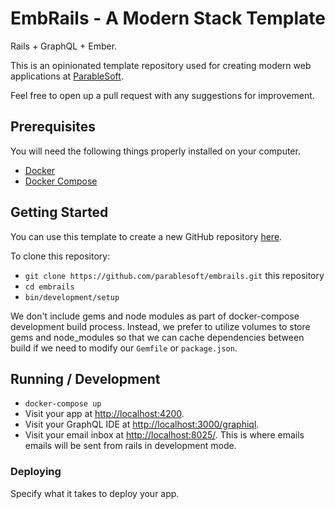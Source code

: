 # EmbRails - A Modern Stack Template

Rails + GraphQL + Ember. 

This is an opinionated template repository used for creating modern web applications at [ParableSoft](https://parablesoft.com). 

Feel free to open up a pull request with any suggestions for improvement.

## Prerequisites

You will need the following things properly installed on your computer.

* [Docker](https://www.docker.com/get-started)
* [Docker Compose](https://docs.docker.com/compose/install/)

## Getting Started

You can use this template to create a new GitHub repository [here](https://github.com/parablesoft/embrails/generate).

To clone this repository: 
* `git clone https://github.com/parablesoft/embrails.git` this repository
* `cd embrails`
* `bin/development/setup`

We don't include gems and node modules as part of docker-compose development build process. Instead, we prefer to utilize volumes to store gems and node_modules so that we can cache dependencies between build if we need to modify our `Gemfile` or `package.json`. 

## Running / Development

* `docker-compose up`
* Visit your app at [http://localhost:4200](http://localhost:4200).
* Visit your GraphQL IDE at [http://localhost:3000/graphiql](http://localhost:3000/graphiql).
* Visit your email inbox at [http://localhost:8025/](http://localhost:8025/). This is where emails emails will be sent from rails in development mode.

### Deploying

Specify what it takes to deploy your app.
